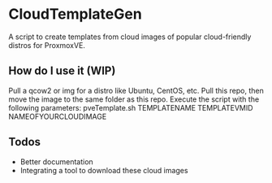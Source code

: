 # CloudTemplateGen
A script to create templates from cloud images of popular cloud-friendly distros for ProxmoxVE.

## How do I use it (WIP)
Pull a qcow2 or img for a distro like Ubuntu, CentOS, etc.
Pull this repo, then move the image to the same folder as this repo. Execute the script with the following parameters: pveTemplate.sh TEMPLATENAME TEMPLATEVMID NAMEOFYOURCLOUDIMAGE

## Todos
- Better documentation
- Integrating a tool to download these cloud images

